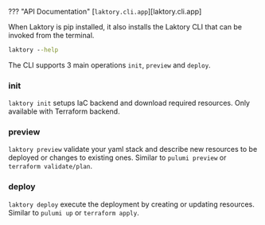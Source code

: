 ??? "API Documentation"
    [`laktory.cli.app`][laktory.cli.app]<br>

When Laktory is pip installed, it also installs the Laktory CLI that can be invoked from the terminal.

```cmd
laktory --help
```
The CLI supports 3 main operations `init`, `preview` and `deploy`.

### init
`laktory init` setups IaC backend and download required resources. Only available with Terraform backend.

### preview
`laktory preview` validate your yaml stack and describe new resources to be deployed or changes to existing ones.  Similar to `pulumi preview` or `terraform validate/plan`.

### deploy
`laktory deploy` execute the deployment by creating or updating resources.  Similar to `pulumi up` or `terraform apply`.
